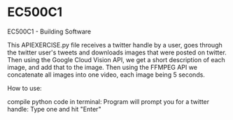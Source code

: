 # EC500C1
EC500C1 - Building Software


This APIEXERCISE.py file receives a twitter handle by a user, goes through the twitter user's tweets and downloads images that were posted on twitter. Then using the Google Cloud Vision API, we get a short description of each image, and add that to the image. Then using the FFMPEG API we concatenate all images into one video, each image being 5 seconds. 



How to use: 

compile python code in terminal: Program will prompt you for a twitter handle: Type one and hit "Enter"


